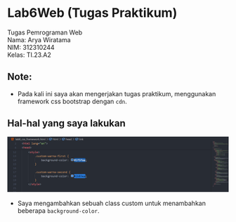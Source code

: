 # Lab6Web (Tugas Praktikum)
Tugas Pemrograman Web  
Nama: Arya Wiratama  
NIM: 312310244  
Kelas: TI.23.A2  

## Note:
- Pada kali ini saya akan mengerjakan tugas praktikum, menggunakan framework css bootstrap dengan `cdn`.

## Hal-hal yang saya lakukan
![custom-html](/screenshoot/custom-html.png)

- Saya mengambahkan sebuah class custom untuk menambahkan beberapa `background-color`.
